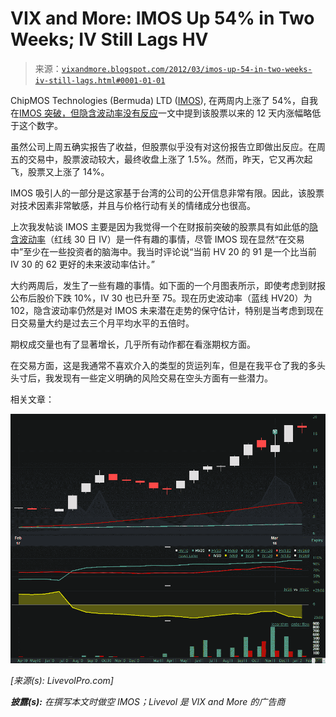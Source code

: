 <!--yml

分类：未分类

日期：2024-05-18 16:35:43

-->

# VIX and More: IMOS Up 54% in Two Weeks; IV Still Lags HV

> 来源：[`vixandmore.blogspot.com/2012/03/imos-up-54-in-two-weeks-iv-still-lags.html#0001-01-01`](http://vixandmore.blogspot.com/2012/03/imos-up-54-in-two-weeks-iv-still-lags.html#0001-01-01)

ChipMOS Technologies (Bermuda) LTD ([IMOS](http://vixandmore.blogspot.com/search/label/IMOS)), 在两周内上涨了 54%，自我在[IMOS 突破，但隐含波动率没有反应](http://vixandmore.blogspot.com/2012/03/imos-breaking-out-but-implied.html)一文中提到该股票以来的 12 天内涨幅略低于这个数字。

虽然公司上周五确实报告了收益，但股票似乎没有对这份报告立即做出反应。在周五的交易中，股票波动较大，最终收盘上涨了 1.5%。然而，昨天，它又再次起飞，股票又上涨了 14%。

IMOS 吸引人的一部分是这家基于台湾的公司的公开信息非常有限。因此，该股票对技术因素非常敏感，并且与价格行动有关的情绪成分也很高。

上次我发帖谈 IMOS 主要是因为我觉得一个在财报前突破的股票具有如此低的[隐含波动率](http://vixandmore.blogspot.com/search/label/implied%20volatility)（红线 30 日 IV）是一件有趣的事情，尽管 IMOS 现在显然“在交易中”至少在一些投资者的脑海中。我当时评论说“当前 HV 20 的 91 是一个比当前 IV 30 的 62 更好的未来波动率估计。”

大约两周后，发生了一些有趣的事情。如下面的一个月图表所示，即使考虑到财报公布后股价下跌 10%，IV 30 也已升至 75。现在历史波动率（蓝线 HV20）为 102，隐含波动率仍然是对 IMOS 未来潜在走势的保守估计，特别是当考虑到现在日交易量大约是过去三个月平均水平的五倍时。

期权成交量也有了显著增长，几乎所有动作都在看涨期权方面。

在交易方面，这是我通常不喜欢介入的类型的货运列车，但是在我平仓了我的多头头寸后，我发现有一些定义明确的风险交易在空头方面有一些潜力。

相关文章：

![图](img/4976a46386521068b43d113ef0c1db3f.png)

*[来源(s): LivevolPro.com]*

***披露(s):*** *在撰写本文时做空 IMOS；Livevol 是 VIX and More 的广告商*
